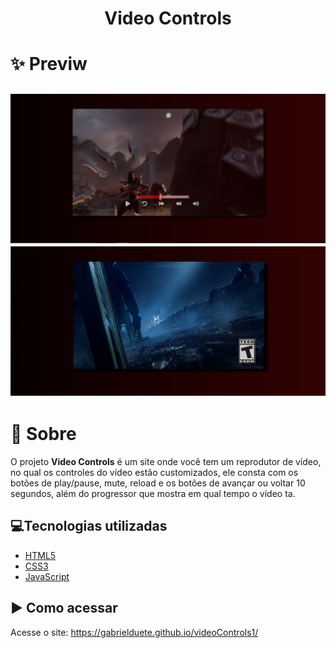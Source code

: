 <h1 align='center'>
    Video Controls
</h1>

# ✨ Previw
<h2>
    <img src='screen1.png'>
    <img src='screen2.png'>
</h2>

# 📝 Sobre

O projeto **Video Controls** é um site onde você tem um reprodutor de vídeo, no qual os controles do vídeo estão customizados, ele consta com os botões de play/pause, mute, reload e os botões de avançar ou voltar 10 segundos, além do progressor que mostra em qual tempo o vídeo ta.

## 💻Tecnologias utilizadas

- [HTML5](https://developer.mozilla.org/pt-BR/docs/Web/HTML/HTML5)
- [CSS3](https://www.w3.org/Style/CSS/Overview.en.html)
- [JavaScript](https://www.javascript.com/)

## ▶ Como acessar

Acesse o site: https://gabrielduete.github.io/videoControls1/
